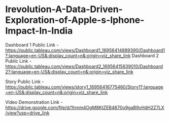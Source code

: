 # Irevolution-A-Data-Driven-Exploration-of-Apple-s-Iphone-Impact-In-India


Dashboard 1 Public Link - https://public.tableau.com/views/Dashboard1_16956414889390/Dashboard1?:language=en-US&:display_count=n&:origin=viz_share_link
Dashboard 2 Public Link - https://public.tableau.com/views/Dashboard2_16956415639010/Dashboard2?:language=en-US&:display_count=n&:origin=viz_share_link

Story Public Link - https://public.tableau.com/views/story1_16956416775460/Story1?:language=en-US&:display_count=n&:origin=viz_share_link

Video Demonstration Link - https://drive.google.com/file/d/1hmm4OgM8KtZEB4670o9gaB9vHdH2Z7LX/view?usp=drive_link
